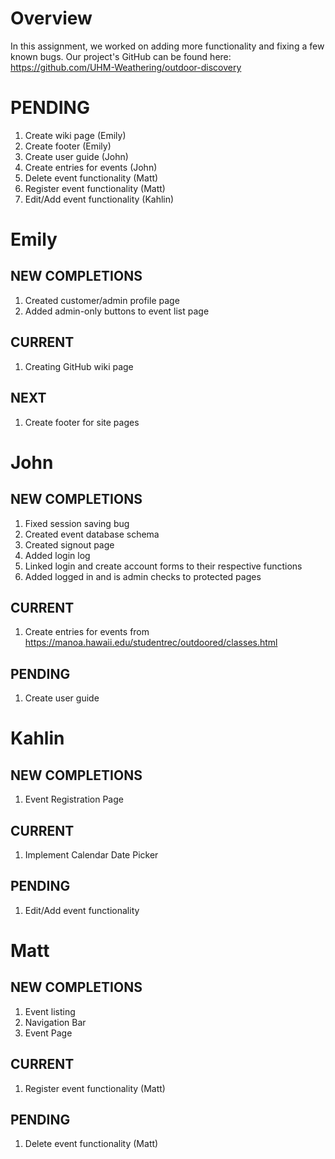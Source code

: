 # Overview
In this assignment, we worked on adding more functionality and fixing a few known bugs.
Our project's GitHub can be found here: https://github.com/UHM-Weathering/outdoor-discovery

# PENDING
1. Create wiki page (Emily)
2. Create footer (Emily)
3. Create user guide (John)
4. Create entries for events (John)
5. Delete event functionality (Matt)
6. Register event functionality (Matt)
7. Edit/Add event functionality (Kahlin) 

# Emily
## NEW COMPLETIONS
1. Created customer/admin profile page
2. Added admin-only buttons to event list page
## CURRENT
1. Creating GitHub wiki page
## NEXT
1. Create footer for site pages

# John
## NEW COMPLETIONS
1. Fixed session saving bug
2. Created event database schema
3. Created signout page
4. Added login log
5. Linked login and create account forms to their respective functions
6. Added logged in and is admin checks to protected pages
## CURRENT
1. Create entries for events from https://manoa.hawaii.edu/studentrec/outdoored/classes.html
## PENDING
1. Create user guide

# Kahlin
## NEW COMPLETIONS
1. Event Registration Page
## CURRENT
1. Implement Calendar Date Picker
## PENDING
1. Edit/Add event functionality

# Matt
## NEW COMPLETIONS
1. Event listing
2. Navigation Bar
3. Event Page
## CURRENT
1. Register event functionality (Matt)
## PENDING
1. Delete event functionality (Matt)
